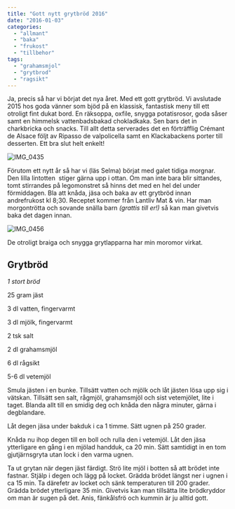 ```yaml
---
title: "Gott nytt grytbröd 2016"
date: "2016-01-03"
categories: 
  - "allmant"
  - "baka"
  - "frukost"
  - "tillbehor"
tags: 
  - "grahamsmjol"
  - "grytbrod"
  - "ragsikt"
---
```


Ja, precis så har vi börjat det nya året. Med ett gott grytbröd. Vi avslutade 2015 hos goda vänner som bjöd på en klassisk, fantastisk meny till ett otroligt fint dukat bord. En räksoppa, oxfile, snygga potatisrosor, goda såser samt en himmelsk vattenbadsbakad chokladkaka. Sen bars det in charkbricka och snacks. Till allt detta serverades det en förträfflig Crémant de Alsace följt av Ripasso de valpolicella samt en Klackabackens porter till desserten. Ett bra slut helt enkelt!

![IMG_0435](images/IMG_0435-1020x765.jpg)

Förutom ett nytt år så har vi (läs Selma) börjat med galet tidiga morgnar. Den lilla lintotten  stiger gärna upp i ottan. Om man inte bara blir sittandes, tomt stirrandes på legomonstret så hinns det med en hel del under förmiddagen. Bla att knåda, jäsa och baka av ett grytbröd innan andrefrukost kl 8;30. Receptet kommer från Lantliv Mat & vin. Har man morgontrötta och sovande snälla barn _(grattis till er!)_ så kan man givetvis baka det dagen innan.

![IMG_0456](images/IMG_0456-1020x1020.jpg)

De otroligt braiga och snygga grytlapparna har min moromor virkat.

## Grytbröd

_1 stort bröd_

25 gram jäst

3 dl vatten, fingervarmt

3 dl mjölk, fingervarmt

2 tsk salt

2 dl grahamsmjöl

6 dl rågsikt

5-6 dl vetemjöl

Smula jästen i en bunke. Tillsätt vatten och mjölk och låt jästen lösa upp sig i vätskan. Tillsätt sen salt, rågmjöl, grahamsmjöl och sist vetemjölet, lite i taget. Blanda allt till en smidig deg och knåda den några minuter, gärna i degblandare.

Låt degen jäsa under bakduk i ca 1 timme. Sätt ugnen på 250 grader.

Knåda nu ihop degen till en boll och rulla den i vetemjöl. Låt den jäsa ytterligare en gång i en mjölad handduk, ca 20 min. Sätt samtidigt in en tom gjutjärnsgryta utan lock i den varma ugnen.

Ta ut grytan när degen jäst färdigt. Strö lite mjöl i botten så att brödet inte fastnar. Stjälp i degen och lägg på locket. Grädda brödet längst ner i ugnen i ca 15 min. Ta därefetr av locket och sänk temperaturen till 200 grader. Grädda brödet ytterligare 35 min. Givetvis kan man tillsätta lite brödkryddor om man är sugen på det. Anis, fänkålsfrö och kummin är ju alltid gott.
